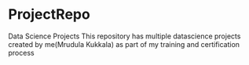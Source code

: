 # ProjectRepo
Data Science Projects
This repository has multiple datascience projects created by me(Mrudula Kukkala) as part of my training and certification process
